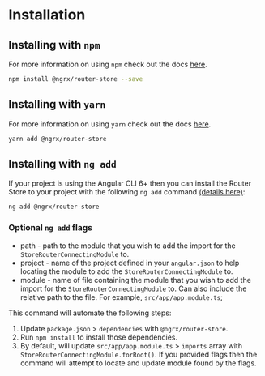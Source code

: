# Installation

## Installing with `npm`

For more information on using `npm` check out the docs <a href="https://docs.npmjs.com/cli/install" target="_blank">here</a>.

```sh
npm install @ngrx/router-store --save
```

## Installing with `yarn`

For more information on using `yarn` check out the docs <a href="https://yarnpkg.com/getting-started/usage#installing-all-the-dependencies" target="_blank">here</a>.

```sh
yarn add @ngrx/router-store
```

## Installing with `ng add`

If your project is using the Angular CLI 6+ then you can install the Router Store to your project with the following `ng add` command <a href="https://angular.io/cli/add" target="_blank">(details here)</a>:

```sh
ng add @ngrx/router-store
```

### Optional `ng add` flags

* path - path to the module that you wish to add the import for the `StoreRouterConnectingModule` to.
* project - name of the project defined in your `angular.json` to help locating the module to add the `StoreRouterConnectingModule` to.
* module - name of file containing the module that you wish to add the import for the `StoreRouterConnectingModule` to. Can also include the relative path to the file. For example, `src/app/app.module.ts`;

This command will automate the following steps:

1. Update `package.json` > `dependencies` with `@ngrx/router-store`.
2. Run `npm install` to install those dependencies. 
3. By default, will update  `src/app/app.module.ts` > `imports` array with `StoreRouterConnectingModule.forRoot()`. If you provided flags then the command will attempt to locate and update module found by the flags.

